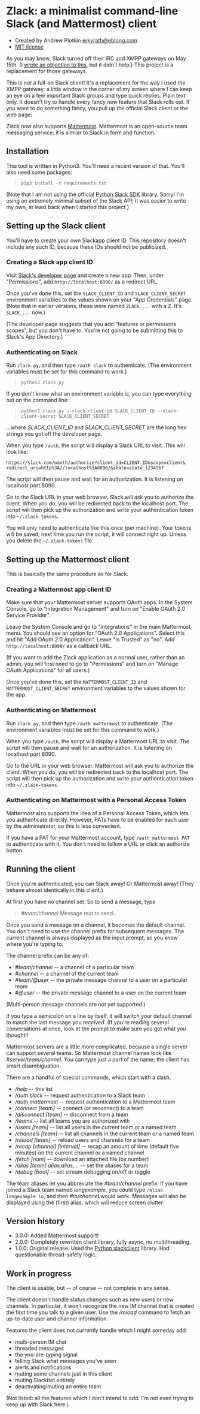 # Zlack: a minimalist command-line Slack (and Mattermost) client

- Created by Andrew Plotkin <erkyrath@eblong.com>
- [MIT license][license]

[license]: ./LICENSE
[slackpost]: http://blog.zarfhome.com/2018/03/open-letter-slack-should-not.html

As you may know, Slack turned off their IRC and XMPP gateways on May 15th. (I [wrote an objection to this][slackpost], but it didn't help.) This project is a replacement for those gateways.

This is *not* a full-on Slack client! It's a replacement for the way I used the XMPP gateway: a little window in the corner of my screen where I can keep an eye on a few important Slack groups and type quick replies. Plain text only. It doesn't try to handle every fancy new feature that Slack rolls out. If you want to do something fancy, you pull up the official Slack client or the web page.

Zlack now also supports [Mattermost][]. Mattermost is an open-source team messaging service; it is similar to Slack in form and function.

[Slack]: https://slack.com/
[Mattermost]: https://mattermost.com/

## Installation

This tool is written in Python3. You'll need a recent version of that. You'll also need some packages:

> `pip3 install -r requirements.txt`

(Note that I am not using the official [Python Slack SDK][slack-sdk] library. Sorry! I'm using an extremely minimal subset of the Slack API; it was easier to write my own, at least back when I started this project.)

[slack-sdk]: https://pypi.org/project/slack-sdk/
[prompt-toolkit]: https://github.com/jonathanslenders/python-prompt-toolkit

## Setting up the Slack client

You'll have to create your own Slackapp client ID. This repository doesn't include any such ID, because these IDs should not be publicized.

### Creating a Slack app client ID

Visit [Slack's developer page][slackapp] and create a new app. Then, under "Permissions", add `http://localhost:8090/` as a redirect URL.

[slackapp]: https://api.slack.com/apps

Once you've done this, set the `SLACK_CLIENT_ID` and `SLACK_CLIENT_SECRET` environment variables to the values shown on your "App Credentials" page. (Note that in earlier versions, these were named `ZLACK_...` with a Z. It's `SLACK_...` now.)

(The developer page suggests that you add "features or permissions scopes", but you don't have to. You're not going to be submitting this to Slack's App Directory.)

### Authenticating on Slack

Run `zlack.py`, and then type `/auth slack` to authenticate. (The environment variables must be set for this command to work.)

> `python3 zlack.py`

If you don't know what an environment variable is, you can type everything out on the command line:

> `python3 zlack.py --slack-client-id SLACK_CLIENT_ID --slack-client-secret SLACK_CLIENT_SECRET`

...where *SLACK_CLIENT_ID* and *SLACK_CLIENT_SECRET* are the long hex strings you got off the developer page.

When you type `/auth`, the script will display a Slack URL to visit. This will look like:

	https://slack.com/oauth/authorize?client_id=CLIENT_ID&scope=client&
	redirect_uri=http%3A//localhost%3A8090/&state=state_1234567

The script will then pause and wait for an authorization. It is listening on localhost port 8090.

Go to the Slack URL in your web browser. Slack will ask you to authorize the client. When you do, you will be redirected back to the localhost port. The script will then pick up the authorization and write your authentication token into `~/.zlack-tokens`.

You will only need to authenticate like this once (per machine). Your tokens will be saved; next time you run the script, it will connect right up. Unless you delete the `~/.zlack-tokens` file.

## Setting up the Mattermost client

This is basically the same procedure as for Slack.

### Creating a Mattermost app client ID

Make sure that your Mattermost server supports OAuth apps. In the System Console, go to "Integration Management" and turn on "Enable OAuth 2.0 Service Provider". 

Leave the System Console and go to "Integrations" in the main Mattermost menu. You should see an option for "OAuth 2.0 Applications". Select this and hit "Add OAuth 2.0 Application". Leave "Is Trusted" as "no". Add `http://localhost:8090/` as a callback URL.

(If you want to add the Zlack application as a normal user, rather than an admin, you will first need to go to "Permissions" and turn on "Manage OAuth Applications" for all users.)

Once you've done this, set the `MATTERMOST_CLIENT_ID` and `MATTERMOST_CLIENT_SECRET` environment variables to the values shown for the app.

### Authenticating on Mattermost

Run `zlack.py`, and then type `/auth mattermost` to authenticate. (The environment variables must be set for this command to work.)

When you type `/auth`, the script will display a Mattermost URL to visit. The script will then pause and wait for an authorization. It is listening on localhost port 8090.

Go to the URL in your web browser. Mattermost will ask you to authorize the client. When you do, you will be redirected back to the localhost port. The script will then pick up the authorization and write your authentication token into `~/.zlack-tokens`.

### Authenticating on Mattermost with a Personal Access Token

Mattermost also supports the idea of a Personal Access Token, which lets you authenticate directly. However, PATs have to be enabled for each user by the administrator, so this is less convenient.

If you have a PAT for your Mattermost account, type `/auth mattermost PAT` to authenticate with it. You don't need to follow a URL or click an authorize button.

## Running the client

Once you're authenticated, you can Slack away! Or Mattermost away! (They behave almost identically in this client.)

At first you have no channel set. So to send a message, type

> *\#team/channel* Message text to send.

Once you send a message on a channel, it becomes the default channel. You don't need to use the channel prefix for subsequent messages. The current channel is always displayed as the input prompt, so you know where you're typing to.

The channel prefix can be any of:

- *\#team/channel* -- a channel of a particular team
- *\#channel* -- a channel of the current team
- *\#team/@user* -- the private message channel to a user on a particular team
- *\#@user* -- the private message channel to a user on the current team

(Multi-person message channels are not yet supported.)

If you type a semicolon on a line by itself, it will switch your default channel to match the last message you *received*. (If you're reading several conversations at once, look at the prompt to make sure you got what you thought!)

Mattermost servers are a little more complicated, because a single server can support several teams. So Mattermost channel names look like *\#server/team/channel*. You can type just a part of the name; the client has smart disambiguation.

There are a handful of special commands, which start with a slash.

- */help* -- this list
- */auth slack* -- request authentication to a Slack team
- */auth mattermost* -- request authentication to a Mattermost team
- */connect [team]* -- connect (or reconnect) to a team
- */disconnect [team]* -- disconnect from a team
- */teams* -- list all teams you are authorized with
- */users [team]* -- list all users in the current team or a named team
- */channels [team]* -- list all channels in the current team or a named team
- */reload [team]* -- reload users and channels for a team
- */recap \[channel] \[interval]* -- recap an amount of time (default five minutes) on the current channel or a named channel
- */fetch [num]* -- download an attached file (by number)
- */alias [team] alias,alias,...* -- set the aliases for a team
- */debug [bool]* -- set stream debugging on/off or toggle

The team aliases let you abbreviate the *\#team/channel* prefix. If you have joined a Slack team named *longexample*, you could type `/alias longexample lo`, and then *\#lo/channel* would work. Messages will also be displayed using the (first) alias, which will reduce screen clutter.

## Version history

- 3.0.0: Added Mattermost support!
- 2.0.0: Completely rewritten client library, fully async, no multithreading.
- 1.0.0: Original release. Used the [Python slackclient][slackclient] library. Had questionable thread-safety logic.

[slackclient]: https://github.com/slackapi/python-slackclient

## Work in progress

The client is usable, but -- of course -- not complete in any sense.

The client doesn't handle status changes such as new users or new channels. In particular, it won't recognize the new IM channel that is created the first time you talk to a given user. Use the */reload* command to fetch an up-to-date user and channel information.

Features the client does not currently handle which I might someday add:

- multi-person IM chat
- threaded messages
- the you-are-typing signal
- telling Slack what messages you've seen
- alerts and notifications
- muting some channels just in this client
- muting Slackbot entirely
- deactivating/muting an entire team

(Not listed: all the features which I don't intend to add. I'm not even trying to keep up with Slack here.)
